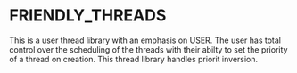 # FRIENDLY_THREADS
This is a user thread library with an emphasis on USER. The user has total control over the scheduling of the threads with their abilty to set the priority of a thread on creation. This thread library handles priorit inversion. 

